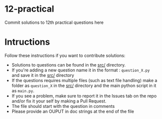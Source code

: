 # 12-practical

Commit solutions to 12th practical questions here

# Intructions

Follow these instructions if you want to contribute solutions:
* Solutions to questions can be found in the [src/](src/) directory.
* If you're adding a new question name it in the format : `question_X.py` and save it in the [src/](src/) directory
* If the questions requires multiple files (such as text file handling) make a folder as `question_X` in the [src/](src/) directory and the main python script in it as `main.py`.
* If you see a problem, make sure to report it in the Issues tab on the repo and/or fix it your self by making a Pull Request.
* The file should start with the question in comments
* Please provide an OUPUT in doc strings at the end of the file
